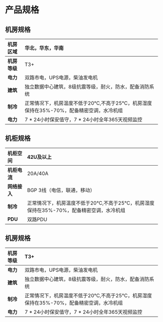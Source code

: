 # 产品规格
## 机房规格

|机房区域|华北，华东，华南|
|:-|:-|
|**机房等级**|T3+|
|**电力**|双路市电，UPS电源，柴油发电机|
|**建筑**|独立数据中心建筑，8级抗震等级，耐火，防水，配备消防系统|
|**制冷**|正常情况下，机房温度不低于20℃,不高于25℃，机房湿度保持在35%-70%，配备精密空调，水冷机组|
|**电力**|7 * 24小时保安值守，7 * 24小时全年365天视频监控|

## 机柜规格

|机柜空间|42U及以上|
|:-|:-|
|**机柜电流**|20A/40A|
|**网络接入**|BGP 3线（电信，联通，移动）|
|**制冷**|正常情况下，机房温度不低于20℃,不高于25℃，机房湿度保持在35%-70%，配备精密空调，水冷机组|
|**PDU**|双路PDU|

## 机房规格

|机房等级|T3+|
|:-|:-|
|**电力**|双路市电，UPS电源，柴油发电机|
|**建筑**|独立数据中心建筑，8级抗震等级，耐火，防水，配备消防系统|
|**制冷**|正常情况下，机房温度不低于20℃,不高于25℃，机房湿度保持在35%-70%，配备精密空调，水冷机组|
|**电力**|7 * 24小时保安值守，7 * 24小时全年365天视频监控|
